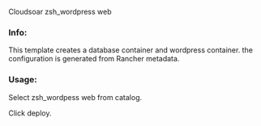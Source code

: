 Cloudsoar zsh_wordpress web


### Info:
   This template creates a database container and wordpress container.
the configuration is generated from Rancher metadata.

### Usage:
   Select zsh_wordpess web from catalog.

   Click deploy.
